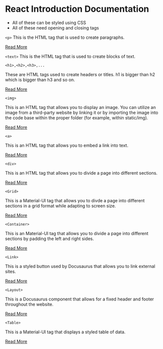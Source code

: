 # React Introduction Documentation

- All of these can be styled using CSS
- All of these need opening and closing tags


`<p>`
This is the HTML tag that is used to create paragraphs.

[Read More](https://www.w3schools.com/tags/tag_p.asp)

`<text>`
This is the HTML tag that is used to create blocks of text.

`<h1>,<h2>,<h3>,...`

These are HTML tags used to create headers or titles. h1 is bigger than h2 which is bigger than h3 and so on. 

[Read More](https://www.w3schools.com/tags/tag_header.asp)

`<img>`

This is an HTML tag that allows you to display an image. You can utilize an image from a third-party website by linking it or by importing the image into the code base within the proper folder (for example, within static/img).

[Read More](https://www.w3schools.com/tags/tag_img.asp)

`<a>`

This is an HTML tag that allows you to embed a link into text. 

[Read More](https://www.w3schools.com/tags/tag_a.asp)

`<div>`

This is an HTML tag that allows you to divide a page into different sections.

[Read More](https://www.w3schools.com/tags/tag_div.asp)

`<Grid>`

This is a Material-UI tag that allows you to divde a page into different sections in a grid format while adapting to screen size. 

[Read More](https://material-ui.com/api/grid/)

`<Container>`

This is an Material-UI tag that allows you to divide a page into different sections by padding the left and right sides.

[Read More](https://material-ui.com/api/container/)

`<Link>`

This is a styled button used by Docusaurus that allows you to link external sites. 

[Read More](https://docusaurus.io/docs/next/docusaurus-core#link)

`<Layout>`

This is a Docusaurus component that allows for a fixed header and footer throughout the website. 

[Read More](https://docusaurus.io/docs/next/styling-layout)

`<Table>`

This is a Material-UI tag that displays a styled table of data. 

[Read More](https://material-ui.com/api/table/)

